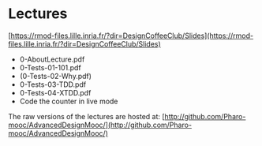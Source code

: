 # Lectures

[https://rmod-files.lille.inria.fr/?dir=DesignCoffeeClub/Slides](https://rmod-files.lille.inria.fr/?dir=DesignCoffeeClub/Slides)

- 0-AboutLecture.pdf
- 0-Tests-01-101.pdf
- (0-Tests-02-Why.pdf)
- 0-Tests-03-TDD.pdf
- 0-Tests-04-XTDD.pdf
- Code the counter in live mode

The raw versions of the lectures are hosted at: [http://github.com/Pharo-mooc/AdvancedDesignMooc/](http://github.com/Pharo-mooc/AdvancedDesignMooc/)
